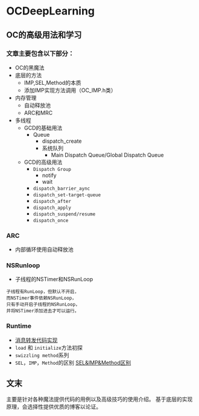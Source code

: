 # OCDeepLearning
## OC的高级用法和学习

### 文章主要包含以下部分：

* OC的黑魔法
* 底层的方法
    * IMP,SEL,Method的本质
    * 添加IMP实现方法调用（OC_IMP.h类）  
* 内存管理
    * 自动释放池
    * ARC和MRC
* 多线程
    * GCD的基础用法 
        * Queue
            * dispatch_create
            * 系统队列
                *  Main Dispatch Queue/Global Dispatch Queue 
    * GCD的高级用法
        *   `Dispatch Group`
            * notify
            * wait
        *   `dispatch_barrier_aync`
        *   `dispatch_set-target-queue`
        *   `dispatch_after`
        *   `dispatch_apply`
        *   `dispatch_suspend/resume`
        *   `dispatch_once`


### ARC
* 内部循环使用自动释放池

### NSRunloop
* 子线程的NSTimer和NSRunLoop

```
子线程有RunLoop，但默认不开启，
而NSTimer事件依赖NSRunLoop，
只有手动开启子线程的NSRunLoop，
并将NSTimer添加进去才可以运行。
```

### Runtime
 * [消息转发代码实现](https://github.com/walkertop/OCDeepLearning/blob/master/消息转发流程.md)  
* `load` 和 `initialize`方法初探
* `swizzling method`系列
* `SEL`，`IMP`，`Method`的区别
    [SEL&IMP&Method区别](https://github.com/walkertop/OCDeepLearning/blob/master/SEL-IMP-Method解析.md)

## 文末
主要是针对各种魔法提供代码的用例以及高级技巧的使用介绍。
基于底层的实现原理，会选择性提供优质的博客以论证。


